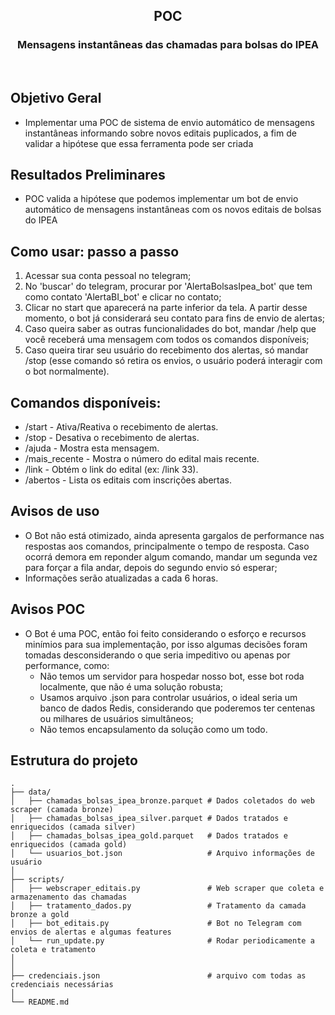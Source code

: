 <p align="center">
  
  <h2 align="center">POC</h2>
  <h3 align="center">Mensagens instantâneas das chamadas para bolsas do IPEA</h3>
  
</p>

<br>

## Objetivo Geral
- Implementar uma POC de sistema de envio automático de mensagens instantâneas informando sobre novos editais puplicados, a fim de validar a hipótese que essa ferramenta pode ser criada


## Resultados Preliminares
- POC valida a hipótese que podemos implementar um bot de envio automático de mensagens instantâneas com os novos editais de bolsas do IPEA


## Como usar: passo a passo

1. Acessar sua conta pessoal no telegram;
2. No 'buscar' do telegram, procurar por 'AlertaBolsasIpea_bot' que tem como contato 'AlertaBI_bot' e clicar no contato;
3. Clicar no start que aparecerá na parte inferior da tela. A partir desse momento, o bot já considerará seu contato para fins de envio de alertas;
4. Caso queira saber as outras funcionalidades do bot, mandar /help que você receberá uma mensagem com todos os comandos disponíveis;
5. Caso queira tirar seu usuário do recebimento dos alertas, só mandar /stop (esse comando só retira os envios, o usuário poderá interagir com o bot normalmente).


## Comandos disponíveis:
- /start - Ativa/Reativa o recebimento de alertas.
- /stop - Desativa o recebimento de alertas.
- /ajuda - Mostra esta mensagem.
- /mais_recente - Mostra o número do edital mais recente.
- /link <numero> - Obtém o link do edital (ex: /link 33).
- /abertos - Lista os editais com inscrições abertas.

## Avisos de uso

- O Bot não está otimizado, ainda apresenta gargalos de performance nas respostas aos comandos, principalmente o tempo de resposta. Caso ocorrá demora em reponder algum comando, mandar um segunda vez para forçar a fila andar, depois do segundo envio só esperar;
- Informações serão atualizadas a cada 6 horas. 


## Avisos POC

- O Bot é uma POC, então foi feito considerando o esforço e recursos minímios para sua implementação, por isso algumas decisões foram tomadas desconsiderando o que seria impeditivo ou apenas por performance, como:
  - Não temos um servidor para hospedar nosso bot, esse bot roda localmente, que não é uma solução robusta;
  - Usamos arquivo .json para controlar usuários, o ideal seria um banco de dados Redis, considerando que poderemos ter centenas ou milhares de usuários simultâneos;
  - Não temos encapsulamento da solução como um todo.


## Estrutura do projeto

```plaintext
.
├── data/
│   ├── chamadas_bolsas_ipea_bronze.parquet # Dados coletados do web scraper (camada bronze)
│   ├── chamadas_bolsas_ipea_silver.parquet # Dados tratados e enriquecidos (camada silver)
│   ├── chamadas_bolsas_ipea_gold.parquet   # Dados tratados e enriquecidos (camada gold)
│   └── usuarios_bot.json                   # Arquivo informações de usuário
│
├── scripts/                 
│   ├── webscraper_editais.py               # Web scraper que coleta e armazenamento das chamadas
│   ├── tratamento_dados.py                 # Tratamento da camada bronze a gold
│   ├── bot_editais.py                      # Bot no Telegram com envios de alertas e algumas features
│   └── run_update.py                       # Rodar periodicamente a coleta e tratamento
│
│
├── credenciais.json                        # arquivo com todas as credenciais necessárias 
│                                           
└── README.md             
```